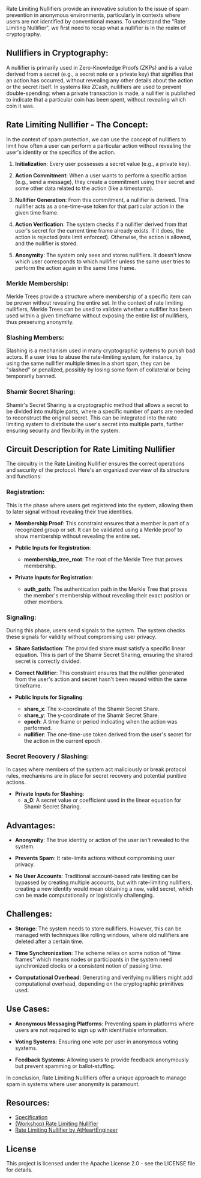 Rate Limiting Nullifiers provide an innovative solution to the issue of spam prevention in anonymous environments, particularly in contexts where users are not identified by conventional means. To understand the "Rate Limiting Nullifier", we first need to recap what a nullifier is in the realm of cryptography.

## Nullifiers in Cryptography:
A nullifier is primarily used in Zero-Knowledge Proofs (ZKPs) and is a value derived from a secret (e.g., a secret note or a private key) that signifies that an action has occurred, without revealing any other details about the action or the secret itself. In systems like ZCash, nullifiers are used to prevent double-spending: when a private transaction is made, a nullifier is published to indicate that a particular coin has been spent, without revealing which coin it was.

## Rate Limiting Nullifier - The Concept:
In the context of spam protection, we can use the concept of nullifiers to limit how often a user can perform a particular action without revealing the user's identity or the specifics of the action.

1. **Initialization**: Every user possesses a secret value (e.g., a private key).

2. **Action Commitment**: When a user wants to perform a specific action (e.g., send a message), they create a commitment using their secret and some other data related to the action (like a timestamp).

3. **Nullifier Generation**: From this commitment, a nullifier is derived. This nullifier acts as a one-time-use token for that particular action in the given time frame.

4. **Action Verification**: The system checks if a nullifier derived from that user's secret for the current time frame already exists. If it does, the action is rejected (rate limit enforced). Otherwise, the action is allowed, and the nullifier is stored.

5. **Anonymity**: The system only sees and stores nullifiers. It doesn't know which user corresponds to which nullifier unless the same user tries to perform the action again in the same time frame.

### Merkle Membership:
Merkle Trees provide a structure where membership of a specific item can be proven without revealing the entire set. In the context of rate limiting nullifiers, Merkle Trees can be used to validate whether a nullifier has been used within a given timeframe without exposing the entire list of nullifiers, thus preserving anonymity.

### Slashing Members:
Slashing is a mechanism used in many cryptographic systems to punish bad actors. If a user tries to abuse the rate-limiting system, for instance, by using the same nullifier multiple times in a short span, they can be "slashed" or penalized, possibly by losing some form of collateral or being temporarily banned.

### Shamir Secret Sharing:
Shamir's Secret Sharing is a cryptographic method that allows a secret to be divided into multiple parts, where a specific number of parts are needed to reconstruct the original secret. This can be integrated into the rate limiting system to distribute the user's secret into multiple parts, further ensuring security and flexibility in the system.

## Circuit Description for Rate Limiting Nullifier
The circuitry in the Rate Limiting Nullifier ensures the correct operations and security of the protocol. Here's an organized overview of its structure and functions:

### Registration:
This is the phase where users get registered into the system, allowing them to later signal without revealing their true identities.

- **Membership Proof**: This constraint ensures that a member is part of a recognized group or set. It can be validated using a Merkle proof to show membership without revealing the entire set.

- **Public Inputs for Registration**:

  - **membership_tree_root**: The root of the Merkle Tree that proves membership.
  
- **Private Inputs for Registration**:

  - **auth_path**: The authentication path in the Merkle Tree that proves the member's membership without revealing their exact position or other members.

### Signaling:
During this phase, users send signals to the system. The system checks these signals for validity without compromising user privacy.

- **Share Satisfaction**: The provided share must satisfy a specific linear equation. This is part of the Shamir Secret Sharing, ensuring the shared secret is correctly divided.

- **Correct Nullifier**: This constraint ensures that the nullifier generated from the user's action and secret hasn't been reused within the same timeframe.

- **Public Inputs for Signaling**:

  - **share_x**: The x-coordinate of the Shamir Secret Share.
  - **share_y**: The y-coordinate of the Shamir Secret Share.
  - **epoch**: A time frame or period indicating when the action was performed.
  - **nullifier**: The one-time-use token derived from the user's secret for the action in the current epoch.

### Secret Recovery / Slashing:
In cases where members of the system act maliciously or break protocol rules, mechanisms are in place for secret recovery and potential punitive actions.

- **Private Inputs for Slashing**:
  - **a_0**: A secret value or coefficient used in the linear equation for Shamir Secret Sharing.

## Advantages:

- **Anonymity**: The true identity or action of the user isn't revealed to the system.

- **Prevents Spam**: It rate-limits actions without compromising user privacy.

- **No User Accounts**: Traditional account-based rate limiting can be bypassed by creating multiple accounts, but with rate-limiting nullifiers, creating a new identity would mean obtaining a new, valid secret, which can be made computationally or logistically challenging.

## Challenges:

- **Storage**: The system needs to store nullifiers. However, this can be managed with techniques like rolling windows, where old nullifiers are deleted after a certain time.

- **Time Synchronization**: The scheme relies on some notion of "time frames" which means nodes or participants in the system need synchronized clocks or a consistent notion of passing time.

- **Computational Overhead**: Generating and verifying nullifiers might add computational overhead, depending on the cryptographic primitives used.

## Use Cases:

- **Anonymous Messaging Platforms**: Preventing spam in platforms where users are not required to sign up with identifiable information.

- **Voting Systems**: Ensuring one vote per user in anonymous voting systems.

- **Feedback Systems**: Allowing users to provide feedback anonymously but prevent spamming or ballot-stuffing.


In conclusion, Rate Limiting Nullifiers offer a unique approach to manage spam in systems where user anonymity is paramount.

## Resources:
- [Specification](https://hackmd.io/tMTLMYmTR5eynw2lwK9n1w?both)
- [(Workshop) Rate Limiting Nullifier](https://www.youtube.com/watch?v=OGhf991iTPc&ab_channel=0xPARCFoundation)
- [Rate Limiting Nullifier by AtHeartEngineer](https://www.youtube.com/watch?v=vrNiPBfbLw0&ab_channel=EthereumFoundation)

## License
This project is licensed under the Apache License 2.0 - see the LICENSE file for details.

